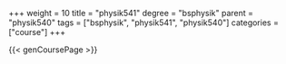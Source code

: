 +++
weight = 10
title = "physik541"
degree = "bsphysik"
parent = "physik540"
tags = ["bsphysik", "physik541", "physik540"]
categories = ["course"]
+++

{{< genCoursePage >}}
